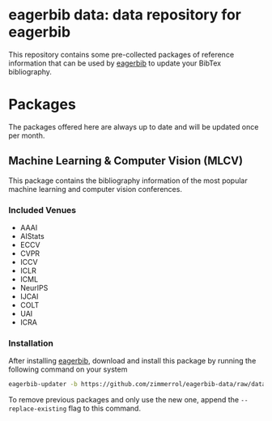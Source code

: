 # eagerbib data: data repository for eagerbib
This repository contains some pre-collected packages of reference information that can be used by [eagerbib](https://github.com/zimmerrol/eagerbib) to update your BibTex bibliography.

# Packages
The packages offered here are always up to date and will be updated once per month.

## Machine Learning & Computer Vision (MLCV)
This package contains the bibliography information of the most popular machine learning and computer vision conferences.

### Included Venues
- AAAI
- AIStats
- ECCV
- CVPR
- ICCV
- ICLR
- ICML
- NeurIPS
- IJCAI
- COLT
- UAI
- ICRA

### Installation
After installing [eagerbib](https://github.com/zimmerrol/eagerbib), download and install this package by running the following command on your system
```bash
eagerbib-updater -b https://github.com/zimmerrol/eagerbib-data/raw/data/data/mlcv.tar.gz
```

To remove previous packages and only use the new one, append the `--replace-existing` flag to this command.
